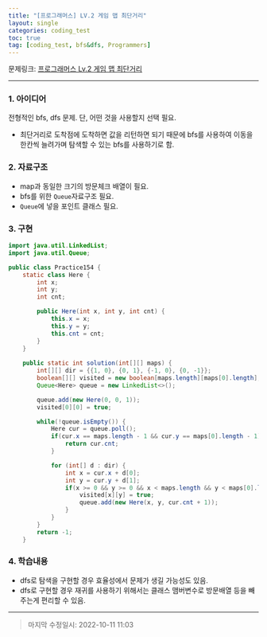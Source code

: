 ```yaml
---
title: "[프로그래머스] LV.2 게임 맵 최단거리"
layout: single
categories: coding_test
toc: true
tag: [coding_test, bfs&dfs, Programmers]
---
```


문제링크: [프로그래머스 Lv.2 게임 맵 최단거리](https://school.programmers.co.kr/learn/courses/30/lessons/1844)

------

### 1. 아이디어

전형적인 bfs, dfs 문제. 단, 어떤 것을 사용할지 선택 필요.

- 최단거리로 도착점에 도착하면 값을 리턴하면 되기 때문에 bfs를 사용하여 이동을 한칸씩 늘려가며 탐색할 수 있는 bfs를 사용하기로 함.

### 2. 자료구조

- map과 동일한 크기의 방문체크 배열이 필요.
- bfs를 위한 `Queue`자료구조 필요.
- `Queue`에 넣을 포인트 클래스 필요.

### 3. 구현

```java
import java.util.LinkedList;
import java.util.Queue;

public class Practice154 {
    static class Here {
        int x;
        int y;
        int cnt;

        public Here(int x, int y, int cnt) {
            this.x = x;
            this.y = y;
            this.cnt = cnt;
        }
    }
    
    public static int solution(int[][] maps) {
        int[][] dir = {{1, 0}, {0, 1}, {-1, 0}, {0, -1}};
        boolean[][] visited = new boolean[maps.length][maps[0].length];
        Queue<Here> queue = new LinkedList<>();

        queue.add(new Here(0, 0, 1));
        visited[0][0] = true;

        while(!queue.isEmpty()) {
            Here cur = queue.poll();
            if(cur.x == maps.length - 1 && cur.y == maps[0].length - 1) {
                return cur.cnt;
            }

            for (int[] d : dir) {
                int x = cur.x + d[0];
                int y = cur.y + d[1];
                if(x >= 0 && y >= 0 && x < maps.length && y < maps[0].length && maps[x][y] == 1 && !visited[x][y]) {
                    visited[x][y] = true;
                    queue.add(new Here(x, y, cur.cnt + 1));
                }
            }
        }
        return -1;
    }
```



### 4. 학습내용

- dfs로 탐색을 구현할 경우 효율성에서 문제가 생길 가능성도 있음.
- dfs로 구현할 경우 재귀를 사용하기 위해서는 클래스 맴버변수로 방문배열 등을 빼주는게 편리할 수 있음.



------

> 마지막 수정일시: 2022-10-11 11:03